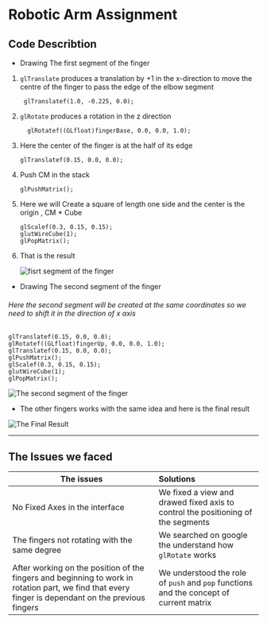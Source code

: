 # Robotic Arm Assignment

## Code Describtion

* Drawing The first segment of the finger 
1. `glTranslate` produces a translation by +1 in the x-direction to move the centre of the finger to pass the edge of the elbow segment 

		glTranslatef(1.0, -0.225, 0.0); 		
2. `glRotate` produces a rotation in the z direction 

	  ```
		glRotatef((GLfloat)fingerBase, 0.0, 0.0, 1.0); 	
3. Here the center of the finger is at the half of its edge

    ```
    glTranslatef(0.15, 0.0, 0.0); 
4. Push CM in the stack
    ```
    glPushMatrix(); 
5. Here we will Create a square of length one side and the center is the origin , CM * Cube 
    ```
    glScalef(0.3, 0.15, 0.15); 
    glutWireCube(1); 
    glPopMatrix();
6. That is the result

   ![fisrt segment of the finger](https://i.imgur.com/TPZ5W3Q.png)
* Drawing The second segment of the finger

###### Here the second segment will be created at the same coordinates so we need to shift it in the direction of x axis
    
    glTranslatef(0.15, 0.0, 0.0); 
    glRotatef((GLfloat)fingerUp, 0.0, 0.0, 1.0);
    glTranslatef(0.15, 0.0, 0.0);
    glPushMatrix();
    glScalef(0.3, 0.15, 0.15);
    glutWireCube(1);
    glPopMatrix();
    
 ![The second segment of the finger](https://i.imgur.com/OwG8Qpq.png)

* The other fingers works with the same idea and here is the final result

 ![The Final Result](https://i.imgur.com/aeUTCYs.png)
 
 ---
 ## The Issues we faced
 
| The issues                                    | Solutions                                                                       |
|---------------------------------------------  |:--------------------------------------------------------------------------------|                                                                           
| No Fixed Axes in the interface              | We fixed a view and drawed fixed axis to control the positioning of the segments|
| The fingers not rotating with the same degree | We searched on google the understand how `glRotate` works                       |
| After working on the position of the fingers and beginning to work in rotation part, we find that every finger is dependant on the previous fingers | We understood the role of  `push` and `pop` functions and the concept of current matrix |
 
 
 


